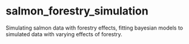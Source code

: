 # salmon_forestry_simulation
Simulating salmon data with forestry effects, fitting bayesian models to simulated data with varying effects of forestry.
